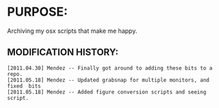 PURPOSE:
========
  Archiving my osx scripts that make me happy.


MODIFICATION HISTORY:
---------------------
    [2011.04.30] Mendez -- Finally got around to adding these bits to a repo.
    [2011.05.18] Mendez -- Updated grabsnap for multiple monitors, and fixed  bits
    [2011.05.18] Mendez -- Added figure conversion scripts and seeing script.